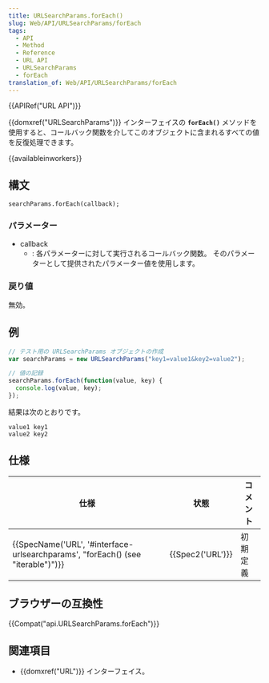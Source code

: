 ```yaml
---
title: URLSearchParams.forEach()
slug: Web/API/URLSearchParams/forEach
tags:
  - API
  - Method
  - Reference
  - URL API
  - URLSearchParams
  - forEach
translation_of: Web/API/URLSearchParams/forEach
---
```

{{APIRef("URL API")}}

{{domxref("URLSearchParams")}} インターフェイスの **`forEach()`** メソッドを使用すると、コールバック関数を介してこのオブジェクトに含まれるすべての値を反復処理できます。

{{availableinworkers}}

## 構文

```
searchParams.forEach(callback);
```

### パラメーター

- callback
  - : 各パラメーターに対して実行されるコールバック関数。 そのパラメーターとして提供されたパラメーター値を使用します。

### 戻り値

無効。

## 例

```js
// テスト用の URLSearchParams オブジェクトの作成
var searchParams = new URLSearchParams("key1=value1&key2=value2");

// 値の記録
searchParams.forEach(function(value, key) {
  console.log(value, key);
});
```

結果は次のとおりです。

```
value1 key1
value2 key2
```

## 仕様

| 仕様                                                                                                         | 状態                 | コメント |
| ------------------------------------------------------------------------------------------------------------ | -------------------- | -------- |
| {{SpecName('URL', '#interface-urlsearchparams', "forEach() (see \"iterable\")")}} | {{Spec2('URL')}} | 初期定義 |

## ブラウザーの互換性

{{Compat("api.URLSearchParams.forEach")}}

## 関連項目

- {{domxref("URL")}} インターフェイス。
